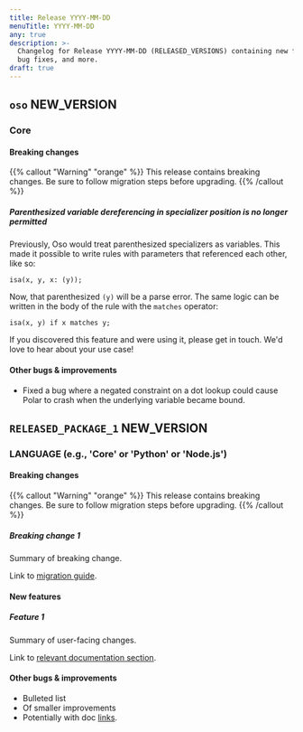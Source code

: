 ```yaml
---
title: Release YYYY-MM-DD
menuTitle: YYYY-MM-DD
any: true
description: >-
  Changelog for Release YYYY-MM-DD (RELEASED_VERSIONS) containing new features,
  bug fixes, and more.
draft: true
---
```


## `oso` NEW_VERSION

### Core

#### Breaking changes

{{% callout "Warning" "orange" %}}
  This release contains breaking changes. Be sure to follow migration steps
  before upgrading.
{{% /callout %}}

##### Parenthesized variable dereferencing in specializer position is no longer permitted

Previously, Oso would treat parenthesized specializers as variables. This made
it possible to write rules with parameters that referenced each other, like so:

```polar
isa(x, y, x: (y));
```

Now, that parenthesized `(y)` will be a parse error. The same logic can be
written in the body of the rule with the `matches` operator:

```polar
isa(x, y) if x matches y;
```

If you discovered this feature and were using it, please get in touch. We'd
love to hear about your use case!

#### Other bugs & improvements

- Fixed a bug where a negated constraint on a dot lookup could cause Polar to crash
  when the underlying variable became bound.

## `RELEASED_PACKAGE_1` NEW_VERSION

### LANGUAGE (e.g., 'Core' or 'Python' or 'Node.js')

#### Breaking changes

<!-- TODO: remove warning and replace with "None" if no breaking changes. -->

{{% callout "Warning" "orange" %}}
  This release contains breaking changes. Be sure to follow migration steps
  before upgrading.
{{% /callout %}}

##### Breaking change 1

Summary of breaking change.

Link to [migration guide]().

#### New features

##### Feature 1

Summary of user-facing changes.

Link to [relevant documentation section]().

#### Other bugs & improvements

- Bulleted list
- Of smaller improvements
- Potentially with doc [links]().
